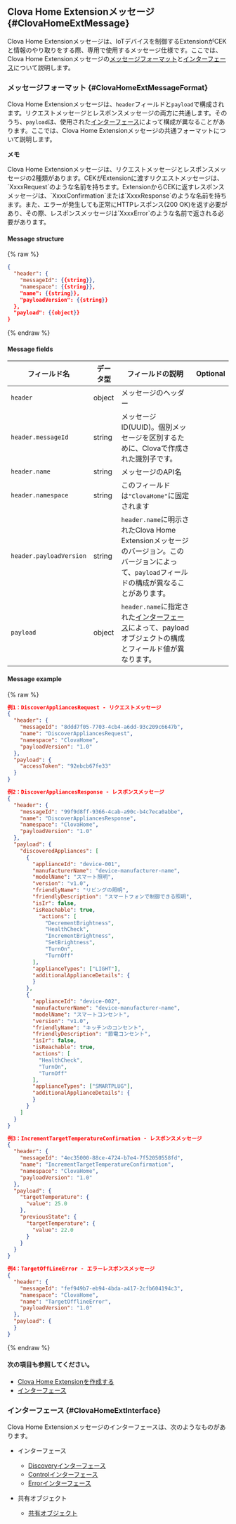 ## Clova Home Extensionメッセージ {#ClovaHomeExtMessage}
Clova Home Extensionメッセージは、IoTデバイスを制御するExtensionがCEKと情報のやり取りをする際、専用で使用するメッセージ仕様です。ここでは、Clova Home Extensionメッセージの[メッセージフォーマット](#ClovaHomeExtMessageFormat)と[インターフェース](#ClovaHomeExtInterface)について説明します。

### メッセージフォーマット {#ClovaHomeExtMessageFormat}

Clova Home Extensionメッセージは、`header`フィールドと`payload`で構成されます。リクエストメッセージとレスポンスメッセージの両方に共通します。そのうち、`payload`は、使用された[インターフェース](#ClovaHomeExtInterface)によって構成が異なることがあります。ここでは、Clova Home Extensionメッセージの共通フォーマットについて説明します。

<div class="note">
  <p><strong>メモ</strong></p>
  <p>Clova Home Extensionメッセージは、リクエストメッセージとレスポンスメッセージの2種類があります。CEKがExtensionに渡すリクエストメッセージは、`XxxxRequest`のような名前を持ちます。ExtensionからCEKに返すレスポンスメッセージは、`XxxxConfirmation`または`XxxxResponse`のような名前を持ちます。また、エラーが発生しても正常にHTTPレスポンス(200 OK)を返す必要があり、その際、レスポンスメッセージは`XxxxError`のような名前で返される必要があります。</p>
</div>

#### Message structure
{% raw %}
```json
{
  "header": {
    "messageId": {{string}},
    "namespace": {{string}},
    "name": {{string}},
    "payloadVersion": {{string}}
  },
  "payload": {{object}}
}
```
{% endraw %}


#### Message fields
| フィールド名       | データ型    | フィールドの説明                     | Optional |
|---------------|---------|-----------------------------|:-------------:|
| `header`                 | object | メッセージのヘッダー                                                                                            |      |
| `header.messageId`       | string | メッセージID(UUID)。個別メッセージを区別するために、Clovaで作成された識別子です。                                         |      |
| `header.name`            | string | メッセージのAPI名                                                                                        |      |
| `header.namespace`       | string | このフィールドは`"ClovaHome"`に固定されます                                                                    |      |
| `header.payloadVersion`  | string | `header.name`に明示されたClova Home Extensionメッセージのバージョン。このバージョンによって、`payload`フィールドの構成が異なることがあります。  |      |
| `payload`                | object | `header.name`に指定された[インターフェース](#ClovaHomeExtInterface)によって、payloadオブジェクトの構成とフィールド値が異なります。       |      |

#### Message example
{% raw %}
```json
例1：DiscoverAppliancesRequest - リクエストメッセージ
{
  "header": {
    "messageId": "8ddd7f05-7703-4cb4-a6dd-93c209c6647b",
    "name": "DiscoverAppliancesRequest",
    "namespace": "ClovaHome",
    "payloadVersion": "1.0"
  },
  "payload": {
    "accessToken": "92ebcb67fe33"
  }
}

例2：DiscoverAppliancesResponse - レスポンスメッセージ
{
  "header": {
    "messageId": "99f9d8ff-9366-4cab-a90c-b4c7eca0abbe",
    "name": "DiscoverAppliancesResponse",
    "namespace": "ClovaHome",
    "payloadVersion": "1.0"
  },
  "payload": {
    "discoveredAppliances": [
      {
        "applianceId": "device-001",
        "manufacturerName": "device-manufacturer-name",
        "modelName": "スマート照明",
        "version": "v1.0",
        "friendlyName": "リビングの照明",
        "friendlyDescription": "スマートフォンで制御できる照明",
        "isIr": false,
        "isReachable": true,
          "actions": [
            "DecrementBrightness",
            "HealthCheck",
            "IncrementBrightness",
            "SetBrightness",
            "TurnOn",
            "TurnOff"
        ],
        "applianceTypes": ["LIGHT"],
        "additionalApplianceDetails": {
        }
      },
      {
        "applianceId": "device-002",
        "manufacturerName": "device-manufacturer-name",
        "modelName": "スマートコンセント",
        "version": "v1.0",
        "friendlyName": "キッチンのコンセント",
        "friendlyDescription": "節電コンセント",
        "isIr": false,
        "isReachable": true,
        "actions": [
          "HealthCheck",
          "TurnOn",
          "TurnOff"
        ],
        "applianceTypes": ["SMARTPLUG"],
        "additionalApplianceDetails": {
        }
      }
    ]
  }
}

例3：IncrementTargetTemperatureConfirmation - レスポンスメッセージ
{
  "header": {
    "messageId": "4ec35000-88ce-4724-b7e4-7f52050558fd",
    "name": "IncrementTargetTemperatureConfirmation",
    "namespace": "ClovaHome",
    "payloadVersion": "1.0"
  },
  "payload": {
    "targetTemperature": {
      "value": 25.0
    },
    "previousState": {
      "targetTemperature": {
        "value": 22.0
      }
    }
  }
}

例4：TargetOffLineError - エラーレスポンスメッセージ
{
  "header": {
    "messageId": "fef949b7-eb94-4bda-a417-2cfb604194c3",
    "namespace": "ClovaHome",
    "name": "TargetOfflineError",
    "payloadVersion": "1.0"
  },
  "payload": {
  }
}
```
{% endraw %}

#### 次の項目も参照してください。
* [Clova Home Extensionを作成する](/CEK/Guides/Build_Clova_Home_Extension.md)
* [インターフェース](#ClovaHomeExtInterface)

### インターフェース {#ClovaHomeExtInterface}
Clova Home Extensionメッセージのインターフェースは、次のようなものがあります。

* インターフェース
  * [Discoveryインターフェース](/CEK/References/ClovaHomeInterface/Discovery_Interfaces.md)
  * [Controlインターフェース](/CEK/References/ClovaHomeInterface/Control_Interfaces.md)
  * [Errorインターフェース](/CEK/References/ClovaHomeInterface/Error_Interfaces.md)

* 共有オブジェクト
  * [共有オブジェクト](/CEK/References/ClovaHomeInterface/Shared_Objects.md)
